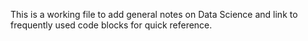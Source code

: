 This is a working file to add general notes on Data Science and link to frequently used code blocks for quick reference.